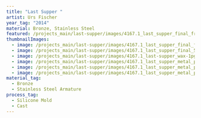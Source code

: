 ```yaml
---
title: "Last Supper "
artist: Urs Fischer
year_tag: "2014"
material: Bronze, Stainless Steel
featured: /projects_main/last-supper/images/4167.1_last_supper_final_front_crop.jpg
thumbnailImages:
  - image: /projects_main/last-supper/images/4167.1_last_supper_final_front_quarter_4_crop.jpg
  - image: /projects_main/last-supper/images/4167.1_last_supper_final_56.jpg
  - image: /projects_main/last-supper/images/4167.1_last-supper_wax-1pg.jpg
  - image: /projects_main/last-supper/images/4167.1_last_supper_metal_process_36.jpg
  - image: /projects_main/last-supper/images/4167.1_last_supper_metal_process_45.jpg
  - image: /projects_main/last-supper/images/4167.1_last_supper_metal_process_42.jpg
material_tag:
  - Bronze
  - Stainless Steel Armature
process_tag:
  - Silicone Mold
  - Cast
---
```

